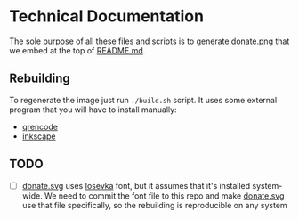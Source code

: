 # Technical Documentation

The sole purpose of all these files and scripts is to generate [donate.png](./donate.png) that we embed at the top of [README.md](./README.md).

## Rebuilding

To regenerate the image just run `./build.sh` script. It uses some external program that you will have to install manually:

- [qrencode](https://fukuchi.org/works/qrencode/)
- [inkscape](https://inkscape.org/)

## TODO

- [ ] [donate.svg](./donate.svg) uses [Iosevka](https://github.com/be5invis/Iosevka) font, but it assumes that it's installed system-wide. We need to commit the font file to this repo and make [donate.svg](./donate.svg) use that file specifically, so the rebuilding is reproducible on any system
